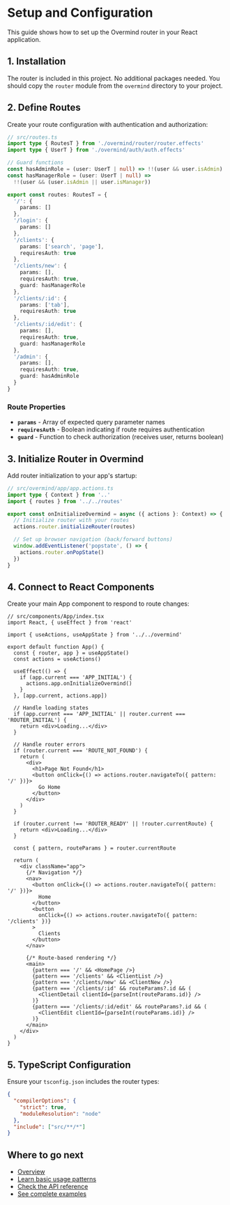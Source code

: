 # Setup and Configuration

This guide shows how to set up the Overmind router in your React application.

## 1. Installation

The router is included in this project. No additional packages needed.
You should copy the `router` module from the `overmind` directory to your project.

## 2. Define Routes

Create your route configuration with authentication and authorization:

```typescript
// src/routes.ts
import type { RoutesT } from './overmind/router/router.effects'
import type { UserT } from './overmind/auth/auth.effects'

// Guard functions
const hasAdminRole = (user: UserT | null) => !!(user && user.isAdmin)
const hasManagerRole = (user: UserT | null) =>
  !!(user && (user.isAdmin || user.isManager))

export const routes: RoutesT = {
  '/': {
    params: []
  },
  '/login': {
    params: []
  },
  '/clients': {
    params: ['search', 'page'],
    requiresAuth: true
  },
  '/clients/new': {
    params: [],
    requiresAuth: true,
    guard: hasManagerRole
  },
  '/clients/:id': {
    params: ['tab'],
    requiresAuth: true
  },
  '/clients/:id/edit': {
    params: [],
    requiresAuth: true,
    guard: hasManagerRole
  },
  '/admin': {
    params: [],
    requiresAuth: true,
    guard: hasAdminRole
  }
}
```

### Route Properties

- **`params`** - Array of expected query parameter names
- **`requiresAuth`** - Boolean indicating if route requires authentication
- **`guard`** - Function to check authorization (receives user, returns boolean)

## 3. Initialize Router in Overmind

Add router initialization to your app's startup:

```typescript
// src/overmind/app/app.actions.ts
import type { Context } from '..'
import { routes } from '../../routes'

export const onInitializeOvermind = async ({ actions }: Context) => {
  // Initialize router with your routes
  actions.router.initializeRouter(routes)

  // Set up browser navigation (back/forward buttons)
  window.addEventListener('popstate', () => {
    actions.router.onPopState()
  })
}
```

## 4. Connect to React Components

Create your main App component to respond to route changes:

```tsx
// src/components/App/index.tsx
import React, { useEffect } from 'react'

import { useActions, useAppState } from '../../overmind'

export default function App() {
  const { router, app } = useAppState()
  const actions = useActions()

  useEffect(() => {
    if (app.current === 'APP_INITIAL') {
      actions.app.onInitializeOvermind()
    }
  }, [app.current, actions.app])

  // Handle loading states
  if (app.current === 'APP_INITIAL' || router.current === 'ROUTER_INITIAL') {
    return <div>Loading...</div>
  }

  // Handle router errors
  if (router.current === 'ROUTE_NOT_FOUND') {
    return (
      <div>
        <h1>Page Not Found</h1>
        <button onClick={() => actions.router.navigateTo({ pattern: '/' })}>
          Go Home
        </button>
      </div>
    )
  }

  if (router.current !== 'ROUTER_READY' || !router.currentRoute) {
    return <div>Loading...</div>
  }

  const { pattern, routeParams } = router.currentRoute

  return (
    <div className="app">
      {/* Navigation */}
      <nav>
        <button onClick={() => actions.router.navigateTo({ pattern: '/' })}>
          Home
        </button>
        <button
          onClick={() => actions.router.navigateTo({ pattern: '/clients' })}
        >
          Clients
        </button>
      </nav>

      {/* Route-based rendering */}
      <main>
        {pattern === '/' && <HomePage />}
        {pattern === '/clients' && <ClientList />}
        {pattern === '/clients/new' && <ClientNew />}
        {pattern === '/clients/:id' && routeParams?.id && (
          <ClientDetail clientId={parseInt(routeParams.id)} />
        )}
        {pattern === '/clients/:id/edit' && routeParams?.id && (
          <ClientEdit clientId={parseInt(routeParams.id)} />
        )}
      </main>
    </div>
  )
}
```

## 5. TypeScript Configuration

Ensure your `tsconfig.json` includes the router types:

```json
{
  "compilerOptions": {
    "strict": true,
    "moduleResolution": "node"
  },
  "include": ["src/**/*"]
}
```

## Where to go next

- [Overview](../README.md)
- [Learn basic usage patterns](./usage.md)
- [Check the API reference](./api.md)
- [See complete examples](./examples.md)
